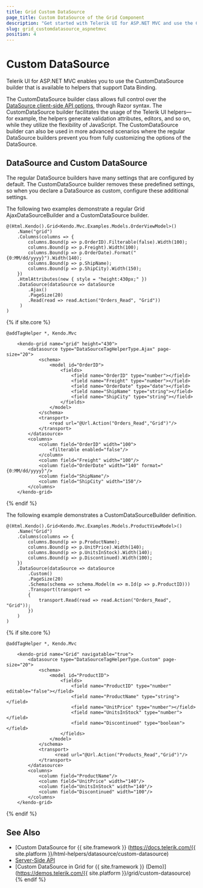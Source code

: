 ```yaml
---
title: Grid Custom DataSource
page_title: Custom DataSource of the Grid Component
description: "Get started with Telerik UI for ASP.NET MVC and use the CustomDataSource builder for the Grid component."
slug: grid_customdatasource_aspnetmvc
position: 4
---
```


# Custom DataSource

Telerik UI for ASP.NET MVC enables you to use the CustomDataSource builder that is available to helpers that support Data Binding.

The CustomDataSource builder class allows full control over the [DataSource client-side API options](https://docs.telerik.com/kendo-ui/api/javascript/data/datasource), through Razor syntax. The CustomDataSource builder facilitates the usage of the Telerik UI helpers&mdash;for example, the helpers generate validation attributes, editors, and so on, while they utilize the flexibility of JavaScript. The CustomDataSource builder can also be used in more advanced scenarios where the regular DataSource builders prevent you from fully customizing the options of the DataSource.

## DataSource and Custom DataSource

The regular DataSource builders have many settings that are configured by default. The CustomDataSource builder removes these predefined settings, so when you declare a DataSource as custom, configure these additional settings.

The following two examples demonstrate a regular Grid AjaxDataSourceBuilder and a CustomDataSource builder.

```HtmlHelper
@(Html.Kendo().Grid<Kendo.Mvc.Examples.Models.OrderViewModel>()    
    .Name("grid")
    .Columns(columns => {
        columns.Bound(p => p.OrderID).Filterable(false).Width(100);
        columns.Bound(p => p.Freight).Width(100);
        columns.Bound(p => p.OrderDate).Format("{0:MM/dd/yyyy}").Width(140);
        columns.Bound(p => p.ShipName);
        columns.Bound(p => p.ShipCity).Width(150);
    })
    .HtmlAttributes(new { style = "height:430px;" })
    .DataSource(dataSource => dataSource
        .Ajax()
        .PageSize(20)
        .Read(read => read.Action("Orders_Read", "Grid"))
     )
)
```
{% if site.core %}
```TagHelper
@addTagHelper *, Kendo.Mvc

    <kendo-grid name="grid" height="430">
        <datasource type="DataSourceTagHelperType.Ajax" page-size="20">
            <schema>
                <model id="OrderID">
                    <fields>
                        <field name="OrderID" type="number"></field>
                        <field name="Freight" type="number"></field>
                        <field name="OrderDate" type="date"></field>
                        <field name="ShipName" type="string"></field>
                        <field name="ShipCity" type="string"></field>
                    </fields>
                </model>
            </schema>
            <transport>
                <read url="@Url.Action("Orders_Read","Grid")"/>
            </transport>
        </datasource>
        <columns>
            <column field="OrderID" width="100">
                <filterable enabled="false"/>
            </column>
            <column field="Freight" width="100"/>
            <column field="OrderDate" width="140" format="{0:MM/dd/yyyy}"/>
            <column field="ShipName"/>
            <column field="ShipCity" width="150"/>
        </columns>
    </kendo-grid>
```
{% endif %}

The following example demonstrates a CustomDataSourceBuilder definition.

```HtmlHelper
@(Html.Kendo().Grid<Kendo.Mvc.Examples.Models.ProductViewModel>()    
    .Name("Grid")    
    .Columns(columns => {        
        columns.Bound(p => p.ProductName);
        columns.Bound(p => p.UnitPrice).Width(140);
        columns.Bound(p => p.UnitsInStock).Width(140);
        columns.Bound(p => p.Discontinued).Width(100);
    })
    .DataSource(dataSource => dataSource        
        .Custom()         
        .PageSize(20)
        .Schema(schema => schema.Model(m => m.Id(p => p.ProductID)))
        .Transport(transport =>
        {
            transport.Read(read => read.Action("Orders_Read", "Grid"));
        })
    )
)
```
{% if site.core %}
```TagHelper
@addTagHelper *, Kendo.Mvc

    <kendo-grid name="Grid" navigatable="true">
        <datasource type="DataSourceTagHelperType.Custom" page-size="20">
            <schema>
                <model id="ProductID">
                    <fields>
                        <field name="ProductID" type="number" editable="false"></field>
                        <field name="ProductName" type="string"></field>
                        <field name="UnitPrice" type="number"></field>
                        <field name="UnitsInStock" type="number"></field>
                        <field name="Discontinued" type="boolean"></field>
                    </fields>
                </model>
            </schema>
            <transport>
                  <read url="@Url.Action("Products_Read","Grid")"/>
            </transport>
        </datasource>
        <columns>
            <column field="ProductName"/>
            <column field="UnitPrice" width="140"/>
            <column field="UnitsInStock" width="140"/>
            <column field="Discontinued" width="100"/>
        </columns>
    </kendo-grid>
```
{% endif %}

## See Also

* [Custom DataSource for {{ site.framework }} (https://docs.telerik.com/{{ site.platform }}/html-helpers/datasource/custom-datasource)
* [Server-Side API](/api/grid)
* [Custom DataSource in Grid for {{ site.framework }} (Demo)](https://demos.telerik.com/{{ site.platform }}/grid/custom-datasource)
{% endif %}
